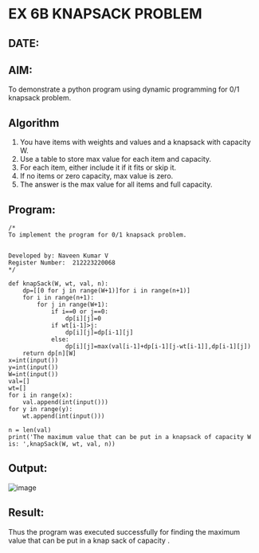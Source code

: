 # EX 6B KNAPSACK PROBLEM
## DATE:
## AIM:
To demonstrate a python program using dynamic programming for 0/1 knapsack problem.



## Algorithm
1. You have items with weights and values and a knapsack with capacity W.
2. Use a table to store max value for each item and capacity.
3. For each item, either include it if it fits or skip it.
4. If no items or zero capacity, max value is zero.
5. The answer is the max value for all items and full capacity.
## Program:
```
/*
To implement the program for 0/1 knapsack problem.


Developed by: Naveen Kumar V
Register Number:  212223220068
*/
```
```
def knapSack(W, wt, val, n):
    dp=[[0 for j in range(W+1)]for i in range(n+1)]
    for i in range(n+1):
        for j in range(W+1):
            if i==0 or j==0:
                dp[i][j]=0
            if wt[i-1]>j:
                dp[i][j]=dp[i-1][j]
            else:
                dp[i][j]=max(val[i-1]+dp[i-1][j-wt[i-1]],dp[i-1][j])
    return dp[n][W]
x=int(input())
y=int(input())
W=int(input())
val=[]
wt=[]
for i in range(x):
    val.append(int(input()))
for y in range(y):
    wt.append(int(input()))

n = len(val)
print('The maximum value that can be put in a knapsack of capacity W is: ',knapSack(W, wt, val, n))
```
## Output:
![image](https://github.com/user-attachments/assets/203e8304-306b-4a92-aba1-12c5a565a4d3)
## Result:
Thus the program was executed successfully for finding the maximum value that can be put in a knap sack of capacity .
